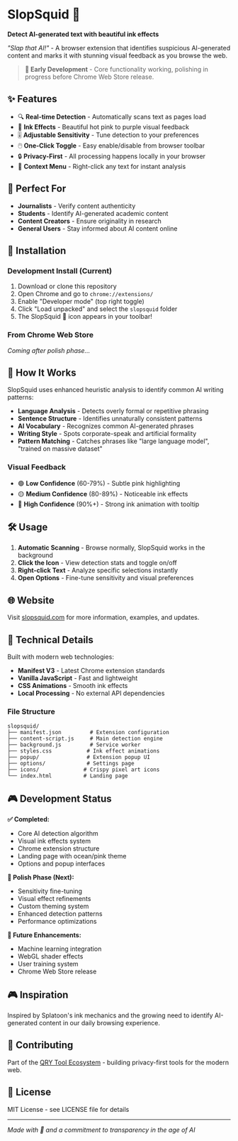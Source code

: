 # SlopSquid 🦑

**Detect AI-generated text with beautiful ink effects**

*"Slap that AI!"* - A browser extension that identifies suspicious AI-generated content and marks it with stunning visual feedback as you browse the web.

> **🚧 Early Development** - Core functionality working, polishing in progress before Chrome Web Store release.

## ✨ Features

- 🔍 **Real-time Detection** - Automatically scans text as pages load
- 🎨 **Ink Effects** - Beautiful hot pink to purple visual feedback
- 🎚️ **Adjustable Sensitivity** - Tune detection to your preferences
- 🖱️ **One-Click Toggle** - Easy enable/disable from browser toolbar
- 🔒 **Privacy-First** - All processing happens locally in your browser
- 🎯 **Context Menu** - Right-click any text for instant analysis

## 🎯 Perfect For

- **Journalists** - Verify content authenticity
- **Students** - Identify AI-generated academic content  
- **Content Creators** - Ensure originality in research
- **General Users** - Stay informed about AI content online

## 🚀 Installation

### Development Install (Current)
1. Download or clone this repository
2. Open Chrome and go to `chrome://extensions/`
3. Enable "Developer mode" (top right toggle)
4. Click "Load unpacked" and select the `slopsquid` folder
5. The SlopSquid 🦑 icon appears in your toolbar!

### From Chrome Web Store
*Coming after polish phase...*

## 🎨 How It Works

SlopSquid uses enhanced heuristic analysis to identify common AI writing patterns:

- **Language Analysis** - Detects overly formal or repetitive phrasing
- **Sentence Structure** - Identifies unnaturally consistent patterns
- **AI Vocabulary** - Recognizes common AI-generated phrases
- **Writing Style** - Spots corporate-speak and artificial formality
- **Pattern Matching** - Catches phrases like "large language model", "trained on massive dataset"

### Visual Feedback
- 🟢 **Low Confidence** (60-79%) - Subtle pink highlighting
- 🟡 **Medium Confidence** (80-89%) - Noticeable ink effects  
- 🔴 **High Confidence** (90%+) - Strong ink animation with tooltip

## 🛠️ Usage

1. **Automatic Scanning** - Browse normally, SlopSquid works in the background
2. **Click the Icon** - View detection stats and toggle on/off
3. **Right-click Text** - Analyze specific selections instantly
4. **Open Options** - Fine-tune sensitivity and visual preferences

## 🌐 Website

Visit [slopsquid.com](https://slopsquid.com) for more information, examples, and updates.

## 🔧 Technical Details

Built with modern web technologies:
- **Manifest V3** - Latest Chrome extension standards
- **Vanilla JavaScript** - Fast and lightweight
- **CSS Animations** - Smooth ink effects
- **Local Processing** - No external API dependencies

### File Structure
```
slopsquid/
├── manifest.json         # Extension configuration
├── content-script.js     # Main detection engine
├── background.js         # Service worker
├── styles.css           # Ink effect animations
├── popup/               # Extension popup UI
├── options/             # Settings page
├── icons/              # Crispy pixel art icons
└── index.html          # Landing page
```

## 🎮 Development Status

**✅ Completed:**
- Core AI detection algorithm
- Visual ink effects system
- Chrome extension structure  
- Landing page with ocean/pink theme
- Options and popup interfaces

**🔧 Polish Phase (Next):**
- Sensitivity fine-tuning
- Visual effect refinements
- Custom theming system
- Enhanced detection patterns
- Performance optimizations

**🚀 Future Enhancements:**
- Machine learning integration
- WebGL shader effects
- User training system
- Chrome Web Store release

## 🎮 Inspiration

Inspired by Splatoon's ink mechanics and the growing need to identify AI-generated content in our daily browsing experience.

## 🤝 Contributing

Part of the [QRY Tool Ecosystem](https://github.com/QRY91) - building privacy-first tools for the modern web.

## 📄 License

MIT License - see LICENSE file for details

---

*Made with 🦑 and a commitment to transparency in the age of AI* 